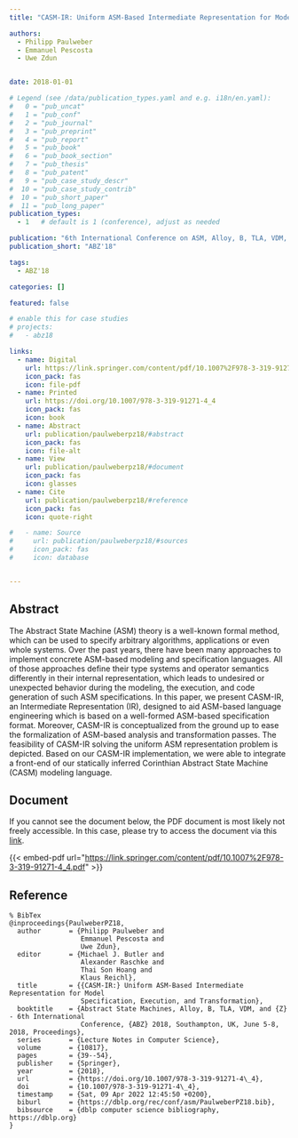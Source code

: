 ```yaml
---
title: "CASM-IR: Uniform ASM-Based Intermediate Representation for Model Specification, Execution, and Transformation"

authors:
  - Philipp Paulweber
  - Emmanuel Pescosta
  - Uwe Zdun


date: 2018-01-01

# Legend (see /data/publication_types.yaml and e.g. i18n/en.yaml): 
#   0 = "pub_uncat"
#   1 = "pub_conf"
#   2 = "pub_journal"
#   3 = "pub_preprint"
#   4 = "pub_report"
#   5 = "pub_book"
#   6 = "pub_book_section"
#   7 = "pub_thesis"
#   8 = "pub_patent"
#   9 = "pub_case_study_descr"
#  10 = "pub_case_study_contrib"
#  10 = "pub_short_paper"
#  11 = "pub_long_paper"
publication_types:
  - 1   # default is 1 (conference), adjust as needed

publication: "6th International Conference on ASM, Alloy, B, TLA, VDM, and Z (ABZ'18)"
publication_short: "ABZ'18"

tags:
  - ABZ'18

categories: []

featured: false

# enable this for case studies
# projects:
#   - abz18

links:
  - name: Digital
    url: https://link.springer.com/content/pdf/10.1007%2F978-3-319-91271-4_4.pdf
    icon_pack: fas
    icon: file-pdf
  - name: Printed
    url: https://doi.org/10.1007/978-3-319-91271-4_4
    icon_pack: fas
    icon: book
  - name: Abstract
    url: publication/paulweberpz18/#abstract
    icon_pack: fas
    icon: file-alt
  - name: View
    url: publication/paulweberpz18/#document
    icon_pack: fas
    icon: glasses
  - name: Cite
    url: publication/paulweberpz18/#reference
    icon_pack: fas
    icon: quote-right

#   - name: Source
#     url: publication/paulweberpz18/#sources
#     icon_pack: fas
#     icon: database


---
```


## Abstract

The Abstract State Machine (ASM) theory is a well-known formal method, which can be used to specify arbitrary algorithms, applications or even whole systems. Over the past years, there have been many approaches to implement concrete ASM-based modeling and specification languages. All of those approaches define their type systems and operator semantics differently in their internal representation, which leads to undesired or unexpected behavior during the modeling, the execution, and code generation of such ASM specifications. In this paper, we present CASM-IR, an Intermediate Representation (IR), designed to aid ASM-based language engineering which is based on a well-formed ASM-based specification format. Moreover, CASM-IR is conceptualized from the ground up to ease the formalization of ASM-based analysis and transformation passes. The feasibility of CASM-IR solving the uniform ASM representation problem is depicted. Based on our CASM-IR implementation, we were able to integrate a front-end of our statically inferred Corinthian Abstract State Machine (CASM) modeling language.

## Document

If you cannot see the document below, the PDF document is most likely not freely accessible. In this case, please try to access the document via this <a href="https://link.springer.com/content/pdf/10.1007%2F978-3-319-91271-4_4.pdf">link</a>.

{{< embed-pdf url="https://link.springer.com/content/pdf/10.1007%2F978-3-319-91271-4_4.pdf" >}}

## Reference

```
% BibTex
@inproceedings{PaulweberPZ18,
  author       = {Philipp Paulweber and
                  Emmanuel Pescosta and
                  Uwe Zdun},
  editor       = {Michael J. Butler and
                  Alexander Raschke and
                  Thai Son Hoang and
                  Klaus Reichl},
  title        = {{CASM-IR:} Uniform ASM-Based Intermediate Representation for Model
                  Specification, Execution, and Transformation},
  booktitle    = {Abstract State Machines, Alloy, B, TLA, VDM, and {Z} - 6th International
                  Conference, {ABZ} 2018, Southampton, UK, June 5-8, 2018, Proceedings},
  series       = {Lecture Notes in Computer Science},
  volume       = {10817},
  pages        = {39--54},
  publisher    = {Springer},
  year         = {2018},
  url          = {https://doi.org/10.1007/978-3-319-91271-4\_4},
  doi          = {10.1007/978-3-319-91271-4\_4},
  timestamp    = {Sat, 09 Apr 2022 12:45:50 +0200},
  biburl       = {https://dblp.org/rec/conf/asm/PaulweberPZ18.bib},
  bibsource    = {dblp computer science bibliography, https://dblp.org}
}


```

<!-- # add information for case study papers (if available)
## Sources

- **Used formal method:**
  [ASM](/method/asm)
- **Resources and tools:**
  Asmeta

For more information, please contact the <a href ="mailto:silvia.bonfanti@unibg.it;arcaini@nii.ac.jp;angelo.gargantini@unibg.it;scandurra@unibg.it;elvinia.riccobene@unimi.it">authors</a>-->

